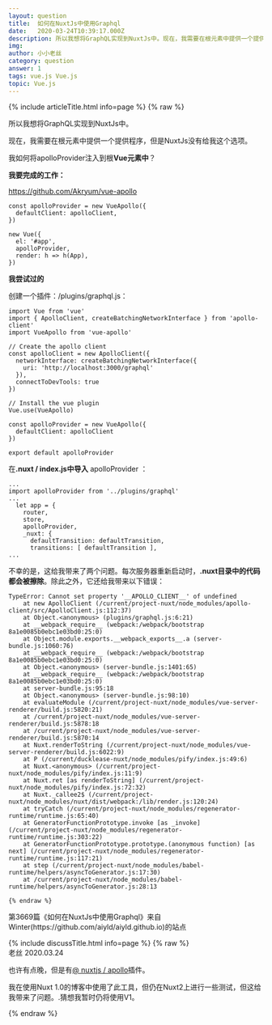 ```yaml
---
layout: question
title:  如何在NuxtJs中使用Graphql
date:   2020-03-24T10:39:17.000Z
description: 所以我想将GraphQL实现到NuxtJs中。现在，我需要在根元素中提供一个提供程序，但是NuxtJs没有给我这个选项。我如何将apolloPro...
img: 
author: 小小老丝
category: question
answer: 1
tags: vue.js Vue.js
topic: Vue.js
---
```

<div class="article-root">
  <div class="article">
    {% include articleTitle.html info=page %}
    {% raw %}
    <div class="article-content"><p><font style="vertical-align: inherit;"><font style="vertical-align: inherit;">所以我想将GraphQL实现到NuxtJs中。</font></font></p>

<p><font style="vertical-align: inherit;"><font style="vertical-align: inherit;">现在，我需要在根元素中提供一个提供程序，但是NuxtJs没有给我这个选项。</font></font></p>

<p><font style="vertical-align: inherit;"><font style="vertical-align: inherit;">我如何将apolloProvider注入到根</font></font><strong><font style="vertical-align: inherit;"><font style="vertical-align: inherit;">Vue元素中</font></font></strong><font style="vertical-align: inherit;"><font style="vertical-align: inherit;">？</font></font></p>

<p><strong><font style="vertical-align: inherit;"><font style="vertical-align: inherit;">我要完成的工作：</font></font></strong></p>

<p><a href="https://github.com/Akryum/vue-apollo" rel="nofollow noreferrer"><font style="vertical-align: inherit;"><font style="vertical-align: inherit;">https://github.com/Akryum/vue-apollo</font></font></a></p>

<pre><code>const apolloProvider = new VueApollo({<font></font>
  defaultClient: apolloClient,<font></font>
})<font></font>
<font></font>
new Vue({<font></font>
  el: '#app',<font></font>
  apolloProvider,<font></font>
  render: h =&gt; h(App),<font></font>
})<font></font>
</code></pre>

<p><strong><font style="vertical-align: inherit;"><font style="vertical-align: inherit;">我尝试过的</font></font></strong></p>

<p><font style="vertical-align: inherit;"><font style="vertical-align: inherit;">创建一个插件：/plugins/graphql.js：</font></font></p>

<pre><code>import Vue from 'vue'<font></font>
import { ApolloClient, createBatchingNetworkInterface } from 'apollo-client'<font></font>
import VueApollo from 'vue-apollo'<font></font>
<font></font>
// Create the apollo client<font></font>
const apolloClient = new ApolloClient({<font></font>
  networkInterface: createBatchingNetworkInterface({<font></font>
    uri: 'http://localhost:3000/graphql'<font></font>
  }),<font></font>
  connectToDevTools: true<font></font>
})<font></font>
<font></font>
// Install the vue plugin<font></font>
Vue.use(VueApollo)<font></font>
<font></font>
const apolloProvider = new VueApollo({<font></font>
  defaultClient: apolloClient<font></font>
})<font></font>
<font></font>
export default apolloProvider<font></font>
</code></pre>

<p><strong><font style="vertical-align: inherit;"></font></strong><font style="vertical-align: inherit;"><font style="vertical-align: inherit;">在</font></font><strong><font style="vertical-align: inherit;"><font style="vertical-align: inherit;">.nu​​xt / index.js中</font></font></strong><font style="vertical-align: inherit;"><strong><font style="vertical-align: inherit;">导入</font></strong><font style="vertical-align: inherit;"> apolloProvider </font><font style="vertical-align: inherit;">：</font></font></p>

<pre><code>...<font></font>
import apolloProvider from '../plugins/graphql'<font></font>
...<font></font>
  let app = {<font></font>
    router,<font></font>
    store,<font></font>
    apolloProvider,<font></font>
    _nuxt: {<font></font>
      defaultTransition: defaultTransition,<font></font>
      transitions: [ defaultTransition ],<font></font>
...<font></font>
</code></pre>

<p><font style="vertical-align: inherit;"><font style="vertical-align: inherit;">不幸的是，这给我带来了两个问题。</font><font style="vertical-align: inherit;">每次服务器重新启动时，</font></font><strong><font style="vertical-align: inherit;"><font style="vertical-align: inherit;">.nu​​xt目录中的代码都会被擦除</font></font></strong><font style="vertical-align: inherit;"><font style="vertical-align: inherit;">。</font><font style="vertical-align: inherit;">除此之外，它还给我带来以下错误：</font></font></p>

<pre><code>TypeError: Cannot set property '__APOLLO_CLIENT__' of undefined<font></font>
    at new ApolloClient (/current/project-nuxt/node_modules/apollo-client/src/ApolloClient.js:112:37)<font></font>
    at Object.&lt;anonymous&gt; (plugins/graphql.js:6:21)<font></font>
    at __webpack_require__ (webpack:/webpack/bootstrap 8a1e0085b0ebc1e03bd0:25:0)<font></font>
    at Object.module.exports.__webpack_exports__.a (server-bundle.js:1060:76)<font></font>
    at __webpack_require__ (webpack:/webpack/bootstrap 8a1e0085b0ebc1e03bd0:25:0)<font></font>
    at Object.&lt;anonymous&gt; (server-bundle.js:1401:65)<font></font>
    at __webpack_require__ (webpack:/webpack/bootstrap 8a1e0085b0ebc1e03bd0:25:0)<font></font>
    at server-bundle.js:95:18<font></font>
    at Object.&lt;anonymous&gt; (server-bundle.js:98:10)<font></font>
    at evaluateModule (/current/project-nuxt/node_modules/vue-server-renderer/build.js:5820:21)<font></font>
    at /current/project-nuxt/node_modules/vue-server-renderer/build.js:5878:18<font></font>
    at /current/project-nuxt/node_modules/vue-server-renderer/build.js:5870:14<font></font>
    at Nuxt.renderToString (/current/project-nuxt/node_modules/vue-server-renderer/build.js:6022:9)<font></font>
    at P (/current/ducklease-nuxt/node_modules/pify/index.js:49:6)<font></font>
    at Nuxt.&lt;anonymous&gt; (/current/project-nuxt/node_modules/pify/index.js:11:9)<font></font>
    at Nuxt.ret [as renderToString] (/current/project-nuxt/node_modules/pify/index.js:72:32)<font></font>
    at Nuxt._callee2$ (/current/project-nuxt/node_modules/nuxt/dist/webpack:/lib/render.js:120:24)<font></font>
    at tryCatch (/current/project-nuxt/node_modules/regenerator-runtime/runtime.js:65:40)<font></font>
    at GeneratorFunctionPrototype.invoke [as _invoke] (/current/project-nuxt/node_modules/regenerator-runtime/runtime.js:303:22)<font></font>
    at GeneratorFunctionPrototype.prototype.(anonymous function) [as next] (/current/project-nuxt/node_modules/regenerator-runtime/runtime.js:117:21)<font></font>
    at step (/current/project-nuxt/node_modules/babel-runtime/helpers/asyncToGenerator.js:17:30)<font></font>
    at /current/project-nuxt/node_modules/babel-runtime/helpers/asyncToGenerator.js:28:13<font></font>
</code></pre></div>
    {% endraw %}
  </div>
  <p class="winter_mark">第3669篇《如何在NuxtJs中使用Graphql》来自Winter(https://github.com/aiyld/aiyld.github.io)的站点</p>
  <div class="discuss-wrapper">
    {% include discussTitle.html info=page %}
    {% raw %}
    <div class="discuss-list">
    <div class="discuss-item">
        <div class="discuss-parent">
          <div class="discuss-meta">
            <span class="discuss-user">老丝</span>
            <span class="discuss-time">2020.03.24</span>
          </div>
          <div class="discuss-comment"><p><font style="vertical-align: inherit;"><font style="vertical-align: inherit;">也许有点晚，但是有</font></font><a href="https://github.com/nuxt-community/apollo-module" rel="nofollow noreferrer"><font style="vertical-align: inherit;"><font style="vertical-align: inherit;">@ nuxtjs / apollo</font></font></a><font style="vertical-align: inherit;"><font style="vertical-align: inherit;">插件。</font></font></p>

<p><font style="vertical-align: inherit;"><font style="vertical-align: inherit;">我在使用Nuxt 1.0的博客中使用了此工具，但仍在Nuxt2上进行一些测试，但这给我带来了问题。.猜想我暂时仍将使用V1。</font></font></p></div>
        </div></div>
    </div>
    {% endraw %}
  </div>
<div>
